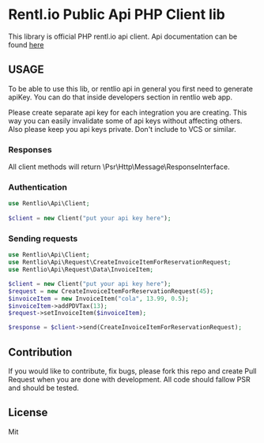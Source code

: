 Rentl.io Public Api PHP Client lib
==================================

This library is official PHP rentl.io api client. Api documentation can be found [here](https://docs.rentl.io)


## USAGE
To be able to use this lib, or rentlio api in general you first need to generate apiKey.
You can do that inside developers section in rentlio web app. 

Please create separate api key for each integration you are creating. This way you can easily invalidate some of api keys without affecting others. 
Also please keep you api keys private. Don't include to VCS or similar. 

### Responses
All client methods will return \Psr\Http\Message\ResponseInterface.

### Authentication
```php
use Rentlio\Api\Client;
    
$client = new Client("put your api key here");

```

### Sending requests
```php
use Rentlio\Api\Client;
use Rentlio\Api\Request\CreateInvoiceItemForReservationRequest;
use Rentlio\Api\Request\Data\InvoiceItem;

$client = new Client("put your api key here");
$request = new CreateInvoiceItemForReservationRequest(45);
$invoiceItem = new InvoiceItem("cola", 13.99, 0.5);
$invoiceItem->addPDVTax(13);
$request->setInvoiceItem($invoiceItem);

$response = $client->send(CreateInvoiceItemForReservationRequest);

```

## Contribution
If you would like to contribute, fix bugs, please fork this repo and create Pull Request when you are done with development.
All code should fallow PSR and should be tested. 

## License
Mit

